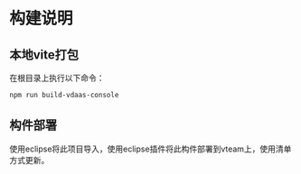 # 构建说明

## 本地vite打包

在根目录上执行以下命令：
```sh
npm run build-vdaas-console
```

## 构件部署

使用eclipse将此项目导入，使用eclipse插件将此构件部署到vteam上，使用清单方式更新。